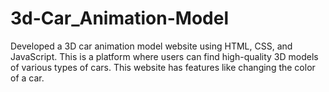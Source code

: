 # 3d-Car_Animation-Model
Developed a 3D car animation model website using HTML, CSS, and JavaScript. This is a platform where users can find high-quality 3D models of various types of cars. This website has features like changing the color of a car.

